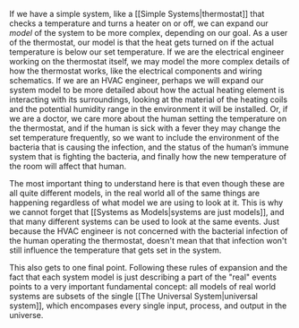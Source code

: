 If we have a simple system, like a [[Simple Systems|thermostat]] that checks a temperature and turns a heater on or off, we can expand our *model* of the system to be more complex, depending on our goal. As a user of the thermostat, our model is that the heat gets turned on if the actual temperature is below our set temperature. If we are the electrical engineer working on the thermostat itself, we may model the more complex details of how the thermostat works, like the electrical components and wiring schematics. If we are an HVAC engineer, perhaps we will expand our system model to be more detailed about how the actual heating element is interacting with its surroundings, looking at the material of the heating coils and the potential humidity range in the environment it will be installed. Or, if we are a doctor, we care more about the human setting the temperature on the thermostat, and if the human is sick with a fever they may change the set temperature frequently, so we want to include the environment of the bacteria that is causing the infection, and the status of the human’s immune system that is fighting the bacteria, and finally how the new temperature of the room will affect that human.

The most important thing to understand here is that even though these are all quite different models, in the real world all of the same things are happening regardless of what model we are using to look at it. This is why we cannot forget that [[Systems as Models|systems are just models]], and that many different systems can be used to look at the same events. Just because the HVAC engineer is not concerned with the bacterial infection of the human operating the thermostat, doesn't mean that that infection won't still influence the temperature that gets set in the system.

This also gets to one final point. Following these rules of expansion and the fact that each system model is just describing a part of the "real" events points to a very important fundamental concept: all models of real world systems are subsets of the single [[The Universal System|universal system]], which encompases every single input, process, and output in the universe.